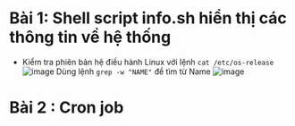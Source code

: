 # Bài 1: Shell script info.sh hiển thị các thông tin về hệ thống
  - Kiểm tra phiên bản hệ điều hành Linux với lệnh `cat /etc/os-release`
  ![image](https://user-images.githubusercontent.com/54978467/135122088-92982128-dcc5-4050-9ad5-bd1718354538.png)
  Dùng lệnh `grep -w "NAME"` để tìm từ Name
  ![image](https://user-images.githubusercontent.com/54978467/135123355-b986f1b4-e00f-476c-9a03-ef2c9319f76a.png)

# Bài 2 : Cron job
